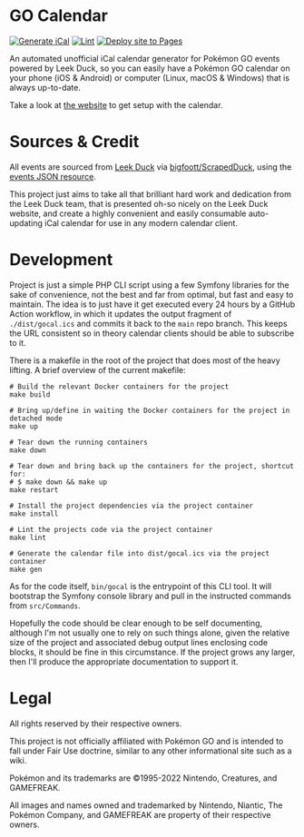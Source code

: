 # GO Calendar

[![Generate iCal](https://github.com/othyn/go-calendar/actions/workflows/generate.yml/badge.svg)](https://github.com/othyn/go-calendar/actions/workflows/generate.yml)
[![Lint](https://github.com/othyn/go-calendar/actions/workflows/lint.yml/badge.svg)](https://github.com/othyn/go-calendar/actions/workflows/lint.yml)
[![Deploy site to Pages](https://github.com/othyn/go-calendar/actions/workflows/pages.yml/badge.svg)](https://github.com/othyn/go-calendar/actions/workflows/pages.yml)

An automated unofficial iCal calendar generator for Pokémon GO events powered by Leek Duck, so you can easily have a
Pokémon GO calendar on your phone (iOS & Android) or computer (Linux, macOS & Windows) that is always up-to-date.

Take a look at [the website](https://gocalendar.info/) to get setup with the calendar.

# Sources & Credit

All events are sourced from [Leek Duck](https://leekduck.com/events/)
via [bigfoott/ScrapedDuck](https://github.com/bigfoott/ScrapedDuck), using
the [events JSON resource](https://github.com/bigfoott/ScrapedDuck/wiki/Events).

This project just aims to take all that brilliant hard work and dedication from the Leek Duck team, that is presented
oh-so nicely on the Leek Duck website, and create a highly convenient and easily consumable auto-updating iCal calendar
for use in any modern calendar client.

# Development

Project is just a simple PHP CLI script using a few Symfony libraries for the sake of convenience, not the best and far
from optimal, but fast and easy to maintain. The idea is to just have it get executed every 24 hours by a GitHub Action
workflow, in which it updates the output fragment of `./dist/gocal.ics` and commits it back to the `main` repo branch.
This keeps the URL consistent so in theory calendar clients should be able to subscribe to it.

There is a makefile in the root of the project that does most of the heavy lifting. A brief overview of the current
makefile:

```shell
# Build the relevant Docker containers for the project
make build

# Bring up/define in waiting the Docker containers for the project in detached mode
make up

# Tear down the running containers 
make down

# Tear down and bring back up the containers for the project, shortcut for:
# $ make down && make up
make restart

# Install the project dependencies via the project container
make install

# Lint the projects code via the project container
make lint

# Generate the calendar file into dist/gocal.ics via the project container 
make gen
```

As for the code itself, `bin/gocal` is the entrypoint of this CLI tool. It will bootstrap the Symfony console library
and pull in the instructed commands from `src/Commands`.

Hopefully the code should be clear enough to be self documenting, although I'm not usually one to rely on such things
alone, given the relative size of the project and associated debug output lines enclosing code blocks, it should be fine
in this circumstance. If the project grows any larger, then I'll produce the appropriate documentation to support it.

# Legal

All rights reserved by their respective owners.

This project is not officially affiliated with Pokémon GO and is intended to fall under Fair Use doctrine, similar to
any other informational site such as a wiki.

Pokémon and its trademarks are ©1995-2022 Nintendo, Creatures, and GAMEFREAK.

All images and names owned and trademarked by Nintendo, Niantic, The Pokémon Company, and GAMEFREAK are property of
their respective owners.
